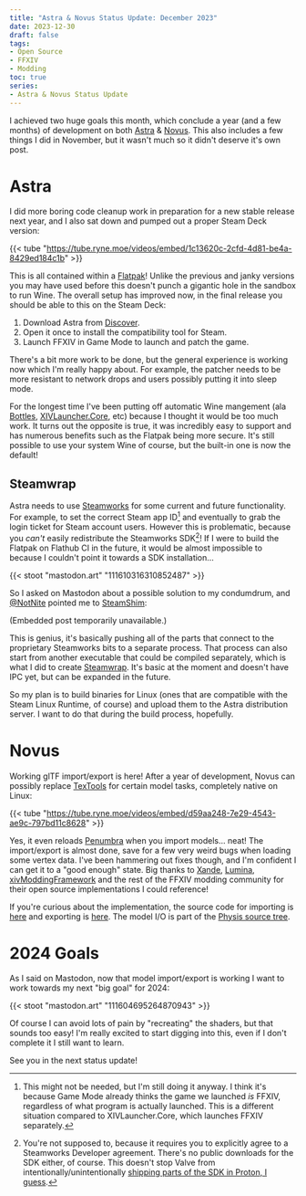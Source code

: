 ```yaml
---
title: "Astra & Novus Status Update: December 2023"
date: 2023-12-30
draft: false
tags:
- Open Source
- FFXIV
- Modding
toc: true
series:
- Astra & Novus Status Update
---
```


I achieved two huge goals this month, which conclude a year (and a few months) of development on both [Astra](https://xiv.zone/astra) & [Novus](https://xiv.zone/novus). This also includes a few things I did in November, but it wasn't much so it didn't deserve it's own post.

# Astra

I did more boring code cleanup work in preparation for a new stable release next year, and I also sat down and pumped out a proper Steam Deck version:

{{< tube "https://tube.ryne.moe/videos/embed/1c13620c-2cfd-4d81-be4a-8429ed184c1b" >}}

This is all contained within a [Flatpak](https://flatpak.org)! Unlike the previous and janky versions you may have used before this doesn't punch a gigantic hole in the sandbox to run Wine. The overall setup has improved now, in the final release you should be able to this on the Steam Deck:

1. Download Astra from [Discover](https://apps.kde.org/discover/).
2. Open it once to install the compatibility tool for Steam.
3. Launch FFXIV in Game Mode to launch and patch the game.

There's a bit more work to be done, but the general experience is working now which I'm really happy about. For example, the patcher needs to be more resistant to network drops and users possibly putting it into sleep mode.

For the longest time I've been putting off automatic Wine mangement (ala [Bottles](https://usebottles.com/), [XIVLauncher.Core](https://github.com/goatcorp/XIVLauncher.Core), etc) because I thought it would be too much work. It turns out the opposite is true, it was incredibly easy to support and has numerous benefits such as the Flatpak being more secure. It's still possible to use your system Wine of course, but the built-in one is now the default!

## Steamwrap

Astra needs to use [Steamworks](https://partner.steamgames.com/doc/sdk) for some current and future functionality. For example, to set the correct Steam app ID[^1] and eventually to grab the login ticket for Steam account users. However this is problematic, because you _can't_ easily redistribute the Steamworks SDK[^2]! If I were to build the Flatpak on Flathub CI in the future, it would be almost impossible to because I couldn't point it towards a SDK installation...

{{< stoot "mastodon.art" "111610316310852487" >}}

So I asked on Mastodon about a possible solution to my condumdrum, and [@NotNite](https://notnite.com/) pointed me to [SteamShim](https://github.com/icculus/steamshim):

(Embedded post temporarily unavailable.)

This is genius, it's basically pushing all of the parts that connect to the proprietary Steamworks bits to a separate process. That process can also start from another executable that could be compiled separately, which is what I did to create [Steamwrap](https://github.com/redstrate/steamwrap). It's basic at the moment and doesn't have IPC yet, but can be expanded in the future.

So my plan is to build binaries for Linux (ones that are compatible with the Steam Linux Runtime, of course) and upload them to the Astra distribution server. I want to do that during the build process, hopefully.

# Novus

Working glTF import/export is here! After a year of development, Novus can possibly replace [TexTools](https://github.com/TexTools/FFXIV_TexTools_UI) for certain model tasks, completely native on Linux:

{{< tube "https://tube.ryne.moe/videos/embed/d59aa248-7e29-4543-ae9c-797bd11c8628" >}}

Yes, it even reloads [Penumbra](https://github.com/xivdev/Penumbra) when you import models... neat! The import/export is almost done, save for a few very weird bugs when loading some vertex data. I've been hammering out fixes though, and I'm confident I can get it to a "good enough" state. Big thanks to [Xande](https://github.com/xivdev/Xande), [Lumina](https://github.com/NotAdam/Lumina), [xivModdingFramework](https://github.com/TexTools/xivModdingFramework) and the rest of the FFXIV modding community for their open source implementations I could reference!

If you're curious about the implementation, the source code for importing is [here](https://github.com/redstrate/novus/tree/main/parts/mdl/mdlimport.cpp) and exporting is [here](https://github.com/redstrate/novus/tree/main/parts/mdl/mdlexport.cpp). The model I/O is part of the [Physis source tree](https://github.com/redstrate/physis/tree/main/src/model.rs).

# 2024 Goals

As I said on Mastodon, now that model import/export is working I want to work towards my next "big goal" for 2024:

{{< stoot "mastodon.art" "111604695264870943" >}}

Of course I can avoid lots of pain by "recreating" the shaders, but that sounds too easy! I'm really excited to start digging into this, even if I don't complete it I still want to learn.

See you in the next status update!

[^1]: This might not be needed, but I'm still doing it anyway. I think it's because Game Mode already thinks the game we launched *is* FFXIV, regardless of what program is actually launched. This is a different situation compared to XIVLauncher.Core, which launches FFXIV separately.

[^2]: You're not supposed to, because it requires you to explicitly agree to a Steamworks Developer agreement. There's no public downloads for the SDK either, of course. This doesn't stop Valve from intentionally/unintentionally [shipping parts of the SDK in Proton, I guess](https://github.com/ValveSoftware/Proton/tree/proton_8.0/lsteamclient).

